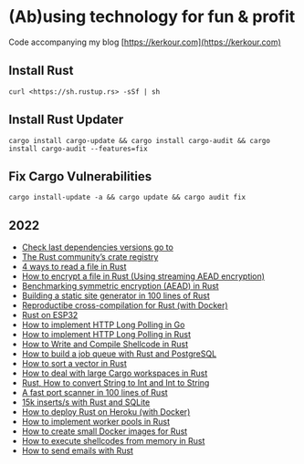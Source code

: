 # (Ab)using technology for fun & profit

Code accompanying my blog [https://kerkour.com](https://kerkour.com)

## Install Rust

```ShellSession
curl <https://sh.rustup.rs> -sSf | sh
```

## Install Rust Updater

```ShellSession
cargo install cargo-update && cargo install cargo-audit && cargo install cargo-audit --features=fix
```

## Fix Cargo Vulnerabilities

```ShellSession
cargo install-update -a && cargo update && cargo audit fix
```

## 2022

* [Check last dependencies versions go to](https://docs.rs/)
* [The Rust community’s crate registry](https://crates.io/)
* [4 ways to read a file in Rust](https://kerkour.com/rust-read-file)
* [How to encrypt a file in Rust (Using streaming AEAD encryption)](https://kerkour.com/rust-file-encryption)
* [Benchmarking symmetric encryption (AEAD) in Rust](https://kerkour.com/rust-symmetric-encryption-aead-benchmark/)
* [Building a static site generator in 100 lines of Rust](https://kerkour.com/rust-static-site-generator)
* [Reproductibe cross-compilation for Rust (with Docker)](https://kerkour.com/rust-reproductible-cross-compilation-with-docker/)
* [Rust on ESP32](https://kerkour.com/rust-on-esp32)
* [How to implement HTTP Long Polling in Go](https://kerkour.com/go-http-long-polling/)
* [How to implement HTTP Long Polling in Rust](https://kerkour.com/rust-http-long-polling/)
* [How to Write and Compile Shellcode in Rust](https://kerkour.com/shellcode-in-rust/)
* [How to build a job queue with Rust and PostgreSQL](https://kerkour.com/rust-job-queue-with-postgresql/)
* [How to sort a vector in Rust](https://kerkour.com/rust-how-to-sort-a-vector/)
* [How to deal with large Cargo workspaces in Rust](https://kerkour.com/rust-large-cargo-workspace/)
* [Rust, How to convert String to Int and Int to String](https://kerkour.com/rust-string-to-int-and-int-to-string/)
* [A fast port scanner in 100 lines of Rust](https://kerkour.com/rust-fast-port-scanner/)
* [15k inserts/s with Rust and SQLite](https://kerkour.com/high-performance-rust-with-sqlite/)
* [How to deploy Rust on Heroku (with Docker)](https://kerkour.com/deploy-rust-on-heroku-with-docker/)
* [How to implement worker pools in Rust](https://kerkour.com/rust-worker-pool/)
* [How to create small Docker images for Rust](https://kerkour.com/rust-small-docker-image/)
* [How to execute shellcodes from memory in Rust](https://kerkour.com/rust-execute-from-memory/)
* [How to send emails with Rust](https://kerkour.com/rust-send-email/)
